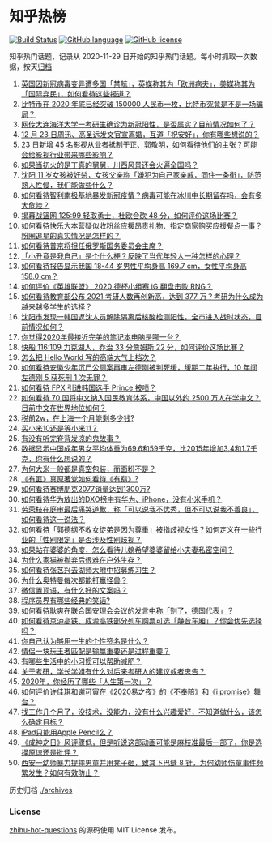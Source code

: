 # 知乎热榜
[![Build Status](https://github.com/ToWeLong/zhihu-hot-questions/workflows/CI/badge.svg)](https://github.com/ToWeLong/zhihu-hot-questions/actions)
[![GitHub language](https://img.shields.io/badge/language-golang-orange.svg)](https://golang.org/)
[![GitHub license](https://img.shields.io/github/license/ToWeLong/zhihu-hot-questions)](https://github.com/ToWeLong/zhihu-hot-questions/blob/main/LICENSE)

知乎热门话题，记录从 2020-11-29 日开始的知乎热门话题。每小时抓取一次数据，按天[归档](./archives)

<!-- BEGIN -->

1. [英国因新冠病毒变异遭多国「禁航」，英媒称其为「欧洲病夫」，美媒称其为「国际弃民」，如何看待这些报道？](https://www.zhihu.com/question/435986866)
1. [比特币在 2020 年底已经突破 150000 人民币一枚，比特币究竟是不是一场骗局？](https://www.zhihu.com/question/435820949)
1. [网传大连海洋大学一考研生确诊为新冠阳性，是否属实？目前情况如何了？](https://www.zhihu.com/question/435956663)
1. [12 月 23 日周迅、高圣远发文官宣离婚，互道「祝安好」，你有哪些想说的？](https://www.zhihu.com/question/436116521)
1. [23 日新增 45 名影视从业者抵制于正、郭敬明，如何看待他们的主张？可能会给影视行业带来哪些影响？](https://www.zhihu.com/question/436094086)
1. [如果当初火的是丁真的舅舅，川西风景还会火遍全国吗？](https://www.zhihu.com/question/433165515)
1. [沈阳 11 岁女孩被奸杀，女孩父亲称「嫌犯为自己家亲戚，同住一条街」，防范熟人性侵，我们能做些什么？](https://www.zhihu.com/question/436058156)
1. [如何看待智利南极基地暴发新冠疫情？病毒可能在冰川中长期留存吗，会有多大危险？](https://www.zhihu.com/question/435977700)
1. [揭幕战篮网 125:99 轻取勇士，杜欧合砍 48 分，如何评价这场比赛？](https://www.zhihu.com/question/436081602)
1. [如何看待快乐大本营疑似收粉丝应援昂贵礼物、指定商家购买应援餐点一事？粉圈追星的真实情况是怎样的？](https://www.zhihu.com/question/435913913)
1. [如何看待普京将担任俄罗斯国务委员会主席？](https://www.zhihu.com/question/435884120)
1. [「小丑竟是我自己」是个什么梗？反映了当代年轻人一种怎样的心理？](https://www.zhihu.com/question/435578338)
1. [如何看待报告显示我国 18-44 岁男性平均身高 169.7 cm，女性平均身高 158.0 cm？](https://www.zhihu.com/question/436103283)
1. [如何评价《英雄联盟》 2020 德杯小组赛 iG 翻盘击败 RNG？](https://www.zhihu.com/question/436031064)
1. [如何看待教育部公布 2021 考研人数再创新高，达到 377 万？考研为什么成为越来越多学生的选择？](https://www.zhihu.com/question/436124082)
1. [沈阳市发现一韩国返沈人员解除隔离后核酸检测阳性，全市进入战时状态，目前情况如何？](https://www.zhihu.com/question/436134088)
1. [你觉得2020年最接近完美的笔记本电脑是哪一台？](https://www.zhihu.com/question/435273110)
1. [快船 116:109 力克湖人，乔治 33 分詹姆斯 22 分，如何评价这场比赛？](https://www.zhihu.com/question/436096963)
1. [怎么把 Hello World 写的高端大气上档次？](https://www.zhihu.com/question/434732218)
1. [如何看待安徽少年沉尸公厕案再审左德刚被判死缓，缓期二年执行，10 年间左德刚 5 获死刑 1 次无罪？](https://www.zhihu.com/question/436104705)
1. [如何看待 FPX 引进韩国选手 Prince 被喷？](https://www.zhihu.com/question/435961968)
1. [如何看待 70 国将中文纳入国民教育体系，中国以外约 2500 万人在学中文？目前中文在世界地位如何？](https://www.zhihu.com/question/435994804)
1. [税前2w，在上海一个月能剩多少钱?](https://www.zhihu.com/question/434022384)
1. [买小米10还是等小米11？](https://www.zhihu.com/question/429543310)
1. [有没有听完脊背发凉的鬼故事？](https://www.zhihu.com/question/424137859)
1. [数据显示中国成年男女平均体重为69.6和59千克，比2015年增加3.4和1.7千克，你有什么想说的？](https://www.zhihu.com/question/436100819)
1. [为何大米一般都是真空包装，而面粉不是？](https://www.zhihu.com/question/333863779)
1. [《有匪》真原著党如何看待《有翡》?](https://www.zhihu.com/question/435989146)
1. [如何看待赛博朋克2077销量达到1300万?](https://www.zhihu.com/question/436095282)
1. [如何看待华为放出的DXO榜中有华为、iPhone，没有小米手机？](https://www.zhihu.com/question/435839303)
1. [劳荣枝在庭审最后痛哭道歉，称「可以说我不优秀，但不可以说我不善良」，如何看待这一说法？](https://www.zhihu.com/question/436064488)
1. [如何看待「郭德纲不收女徒弟是因为尊重」被指歧视女性？如何定义在一些行业的「性别限定」是否涉及性别歧视？](https://www.zhihu.com/question/435928578)
1. [如果站在婆婆的角度，怎么看待儿媳希望婆婆留给小夫妻私密空间？](https://www.zhihu.com/question/429835941)
1. [为什么家猫被抛弃后很难在户外生存？](https://www.zhihu.com/question/430534419)
1. [如何看待张艺兴去湖师大附中招募练习生？](https://www.zhihu.com/question/435453233)
1. [为什么奥特曼每次都能打赢怪兽？](https://www.zhihu.com/question/433984330)
1. [微信置顶语，有什么好的文案吗？](https://www.zhihu.com/question/362629706)
1. [程序员界有哪些经典的笑话?](https://www.zhihu.com/question/39441398)
1. [如何看待耿爽在联合国安理会会议的发言中称「别了，德国代表」？](https://www.zhihu.com/question/436128707)
1. [如何看待京沪高铁、成渝高铁部分列车购票可选「静音车厢」？你会优先选择吗？](https://www.zhihu.com/question/436030763)
1. [你自己认为够用一生的个性签名是什么？](https://www.zhihu.com/question/435362231)
1. [情侣一块玩王者匹配是输赢重要还是过程重要？](https://www.zhihu.com/question/435509099)
1. [有哪些生活中的小习惯可以帮助减肥？](https://www.zhihu.com/question/53746593)
1. [关于考研，学长学姐有什么对后来考研人的建议或者忠告？](https://www.zhihu.com/question/29023850)
1. [2020年，你经历了哪些「人生第一次」？](https://www.zhihu.com/question/435808333)
1. [如何评价许佳琪和谢可寅在《2020易之夜》的《不奉陪》和《i promise》舞台？](https://www.zhihu.com/question/436068948)
1. [找工作几个月了，没技术，没能力，没有什么兴趣爱好，不知道做什么，该怎么确定目标？](https://www.zhihu.com/question/52398927)
1. [iPad只能用Apple Pencil么？](https://www.zhihu.com/question/359646795)
1. [《成神之日》风评骤低，但是听说这部动画可能是麻枝准最后一部了，你是选择原谅还是批评？](https://www.zhihu.com/question/435441248)
1. [西安一幼师暴力提摔男童并用凳子砸，致其下巴缝 8 针，为何幼师伤童事件频繁发生？如何有效防止？](https://www.zhihu.com/question/435946218)

<!-- END -->

历史归档 [./archives](./archives)


### License
[zhihu-hot-questions](https://github.com/towelong/zhihu-hot-questions) 的源码使用 MIT License 发布。